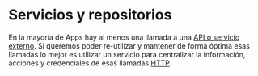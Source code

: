 # Servicios y repositorios

En la mayoría de Apps hay al menos una llamada a una [API o servicio externo](https://jsonplaceholder.typicode.com/). Si queremos poder re-utilizar y mantener de forma óptima esas llamadas lo mejor es utilizar un servicio para centralizar la información, acciones y credenciales de esas llamadas [HTTP](https://github.com/axios/axios).